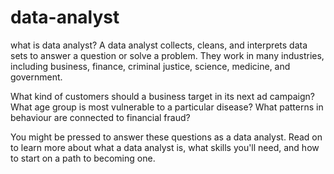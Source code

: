 # data-analyst

what is data analyst?
A data analyst collects, cleans, and interprets data sets to answer a question or solve a problem. They work in many industries, including business, finance, criminal justice, science, medicine, and government.

What kind of customers should a business target in its next ad campaign? What age group is most vulnerable to a particular disease? What patterns in behaviour are connected to financial fraud?

You might be pressed to answer these questions as a data analyst. Read on to learn more about what a data analyst is, what skills you'll need, and how to start on a path to becoming one.
